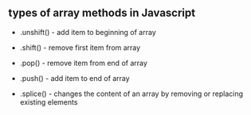 ## types of array methods in Javascript 

  * .unshift() - add item to beginning of array   
  * .shift()   - remove first item from array 


  * .pop()     - remove item from end of array 
  * .push()    - add item to end of array 

  * .splice()  - changes the content of an array by removing or replacing existing elements 
  
